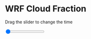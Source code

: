 <h1>WRF  Cloud Fraction </h1>
<p>Drag the slider to change the time</p>

<div class="slidecontainer">
<input oninput='setImage(this)' class="slider" type="range" min="0" max="25" value="0" step="1" />
<img id='img'/>
</div>

<script>
var img = document.getElementById('img');
var img_array = ['/assets/images/wrf/cf_wrfout_d01_2020-08-05_12:00:00.png',
'/assets/images/wrf/cf_wrfout_d01_2020-08-05_13:00:00.png',
'/assets/images/wrf/cf_wrfout_d01_2020-08-05_14:00:00.png',
'/assets/images/wrf/cf_wrfout_d01_2020-08-05_15:00:00.png',
'/assets/images/wrf/cf_wrfout_d01_2020-08-05_16:00:00.png',
'/assets/images/wrf/cf_wrfout_d01_2020-08-05_17:00:00.png',
'/assets/images/wrf/cf_wrfout_d01_2020-08-05_18:00:00.png',
'/assets/images/wrf/cf_wrfout_d01_2020-08-05_19:00:00.png',
'/assets/images/wrf/cf_wrfout_d01_2020-08-05_20:00:00.png',
'/assets/images/wrf/cf_wrfout_d01_2020-08-05_21:00:00.png',
'/assets/images/wrf/cf_wrfout_d01_2020-08-05_22:00:00.png',
'/assets/images/wrf/cf_wrfout_d01_2020-08-05_23:00:00.png',
'/assets/images/wrf/cf_wrfout_d01_2020-08-06_00:00:00.png',
'/assets/images/wrf/cf_wrfout_d01_2020-08-06_01:00:00.png',
'/assets/images/wrf/cf_wrfout_d01_2020-08-06_02:00:00.png',
'/assets/images/wrf/cf_wrfout_d01_2020-08-06_03:00:00.png',
'/assets/images/wrf/cf_wrfout_d01_2020-08-06_04:00:00.png',
'/assets/images/wrf/cf_wrfout_d01_2020-08-06_05:00:00.png',
'/assets/images/wrf/cf_wrfout_d01_2020-08-06_06:00:00.png',
'/assets/images/wrf/cf_wrfout_d01_2020-08-06_07:00:00.png',
'/assets/images/wrf/cf_wrfout_d01_2020-08-06_08:00:00.png',
'/assets/images/wrf/cf_wrfout_d01_2020-08-06_09:00:00.png',
'/assets/images/wrf/cf_wrfout_d01_2020-08-06_10:00:00.png',
'/assets/images/wrf/cf_wrfout_d01_2020-08-06_11:00:00.png',
'/assets/images/wrf/cf_wrfout_d01_2020-08-06_12:00:00.png',];
function setImage(obj)
{
        var value = obj.value;
        img.src = img_array[value];

}
</script>

